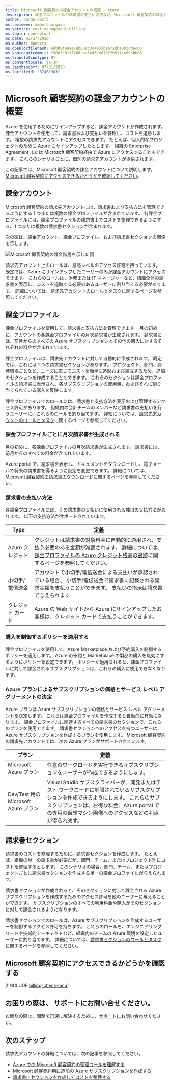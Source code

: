 ```yaml
---
title: Microsoft 顧客契約の課金アカウントの概要 - Azure
description: 課金プロファイルや請求書の支払い方法など、Microsoft 顧客契約の課金アカウントについて説明します。
author: bandersmsft
ms.reviewer: amberbhargava
ms.service: cost-management-billing
ms.topic: conceptual
ms.date: 03/27/2020
ms.author: banders
ms.openlocfilehash: adbb8f9aae7eb05ac3c4955beb71dba003ddacd0
ms.sourcegitcommit: f988fc0f13266cea6e86ce618f2b511ce69bbb96
ms.translationtype: HT
ms.contentlocale: ja-JP
ms.lasthandoff: 07/31/2020
ms.locfileid: "87461903"
---
```

# <a name="get-started-with-your-microsoft-customer-agreement-billing-account"></a>Microsoft 顧客契約の課金アカウントの概要

Azure を使用するためにサインアップすると、課金アカウントが作成されます。 課金アカウントを使用して、請求書および支払いを管理し、コストを追跡します。 複数の請求先アカウントにアクセスできます。 たとえば、個人的なプロジェクトのために Azure にサインアップしたとします。 組織の Enterprise Agreement または Microsoft 顧客契約経由で Azure にアクセスすることもできます。 これらのシナリオごとに、個別の請求先アカウントが提供されます。

この記事では、Microsoft 顧客契約の課金アカウントについて説明します。 [Microsoft 顧客契約にアクセスできるかどうかを確認してください](#check-access-to-a-microsoft-customer-agreement)。

## <a name="your-billing-account"></a>課金アカウント

Microsoft 顧客契約の請求先アカウントには、請求書および支払方法を管理できるようにする 1 つまたは複数の課金プロファイルが含まれています。 各課金プロファイルには、課金プロファイルの請求書上でコストを整理できるようにする、1 つまたは複数の請求書セクションが含まれます。

次の図は、課金アカウント、課金プロファイル、および請求書セクションの関係を示します。

![Microsoft 顧客契約の課金階層を示した図](./media/mca-overview/mca-billing-hierarchy.png)

請求先アカウント上のロールは、最高レベルのアクセス許可を持っています。 既定では、Azure にサインアップしたユーザーのみが課金アカウントにアクセスできます。 これらのロールは、財務または IT マネージャーなど、組織全体の請求書を表示し、コストを追跡する必要のあるユーザーに割り当てる必要があります。 詳細については、[請求先アカウントのロールとタスク](../manage/understand-mca-roles.md#billing-account-roles-and-tasks)に関するページを参照してください。

## <a name="billing-profiles"></a>課金プロファイル

課金プロファイルを使用して、請求書と支払方法を管理できます。 月の初めに、アカウントの各課金プロファイルの月次請求書が生成されます。 請求書には、前月からのすべての Azure サブスクリプションとその他の購入に対するそれぞれの料金が含まれています。

課金プロファイルは、請求先アカウントに対して自動的に作成されます。 既定では、これには 1 つの請求書セクションがあります。 プロジェクト、部門、開発環境ごとなど、ニーズに応じてコストを簡単に追跡および編成するため、追加のセクションを作成することもできます。 これらのセクションは課金プロファイルの請求書に表示され、各サブスクリプションの使用量、およびそれに割り当てられている購入を反映します。

課金プロファイルでのロールには、請求書と支払方法を表示および管理するアクセス許可があります。 組織内の会計チームのメンバーなど請求書の支払いを行うユーザーに、これらのロールを割り当てます。 詳細については、[請求先アカウントのロールとタスク](../manage/understand-mca-roles.md#billing-profile-roles-and-tasks)に関するページを参照してください。

### <a name="each-billing-profile-gets-a-monthly-invoice"></a>課金プロファイルごとに月次請求書が生成される

月の初めに、各課金プロファイルの月次請求書が生成されます。 請求書には、前月からのすべての料金が含まれています。

Azure portal で、請求書を表示し、ドキュメントをダウンロードし、電子メールで将来の請求書を得るように設定を変更できます。 詳細については、[Microsoft 顧客契約の請求書のダウンロード](../manage/download-azure-invoice-daily-usage-date.md#download-invoices-for-a-microsoft-customer-agreement)に関するページを参照してください。

### <a name="invoice-payment-methods"></a>請求書の支払い方法

各課金プロファイルには、その請求書の支払いに使用される独自の支払方法があります。 以下の支払方法がサポートされています。

| Type             | 定義  |
|------------------|-------------|
|Azure クレジット    |  クレジットは請求書の対象料金に自動的に適用され、支払う必要のある金額が減額されます。 詳細については、[課金プロファイルの Azure クレジット残高の追跡](../manage/mca-check-azure-credits-balance.md)に関するページを参照してください。 |
|小切手/電信送金 | アカウントで小切手/電信送金による支払いが承認されている場合、 小切手/電信送金で請求書に記載される請求金額を支払うことができます。 支払いの指示は請求書で与えられます |
|クレジット カード | Azure の Web サイトから Azure にサインアップしたお客様は、クレジット カードで支払うことができます。 |

### <a name="apply-policies-to-control-purchases"></a>購入を制御するポリシーを適用する

課金プロファイルを使用して、Azure Marketplace および予約購入を制御するポリシーを適用します。 Azure の予約と Marketplace の製品の購入を無効にするようにポリシーを設定できます。 ポリシーが適用されると、課金プロファイルに対して課金されるサブスクリプションは、これらの購入に使用できなくなります。

### <a name="azure-plans-determine-pricing-and-service-level-agreement-for-subscriptions"></a>Azure プランによるサブスクリプションの価格とサービス レベル アグリーメントの決定

Azure プランは Azure サブスクリプションの価格とサービス レベル アグリーメントを決定します。 これらは課金プロファイルを作成すると自動的に有効になります。 課金プロファイルに関連するすべての請求書のセクションで、これらのプランを使用できます。 請求書セクションへのアクセスを持つユーザーは、Azure サブスクリプションを作成するプランを使用します。 Microsoft 顧客契約の請求先アカウントでは、次の Azure プランがサポートされています。

| プラン             | 定義  |
|------------------|-------------|
|Microsoft Azure プラン   | 任意のワークロードを実行できるサブスクリプションをユーザーが作成できるようにします。  |
|Dev/Test 用の Microsoft Azure プラン | Visual Studio サブスクライバーが、開発またはテスト ワークロードに制限されているサブスクリプションを作成できるようにします。 これらのサブスクリプションは、お得な料金、Azure portal での専用の仮想マシン画像へのアクセスなどの利点が得られます。 |

## <a name="invoice-sections"></a>請求書セクション

請求書のコストを整理するために、請求書セクションを作成します。 たとえば、組織の単一の請求書が必要だが、部門、チーム、またはプロジェクト別にコストを整理するとします。 このシナリオの場合、部門、チーム、またはプロジェクトごとに請求書セクションを作成する単一の課金プロファイルが与えられます。

請求書セクションが作成されると、そのセクションに対して課金される Azure サブスクリプションを作成するためのアクセス許可を他のユーザーに与えることができます。 サブスクリプションのすべての利用料金や購入がそのセクションに対して課金されるようになります。

請求書セクションでのロールは、Azure サブスクリプションを作成するユーザーを制御するアクセス許可を持ちます。 これらのロールを、エンジニアリング リードや技術的アーキテクトなど、組織内のチームの Azure 環境を設定したユーザーに割り当てます。 詳細については、[請求書セクションのロールとタスク](../manage/understand-mca-roles.md#invoice-section-roles-and-tasks)に関するページを参照してください。

## <a name="check-access-to-a-microsoft-customer-agreement"></a>Microsoft 顧客契約にアクセスできるかどうかを確認する
[!INCLUDE [billing-check-mca](../../../includes/billing-check-mca.md)]

## <a name="need-help-contact-support"></a>お困りの際は、 サポートにお問い合せください。

お困りの際は、問題を迅速に解決するために、[サポートにお問い合わせ](https://portal.azure.com/?#blade/Microsoft_Azure_Support/HelpAndSupportBlade)ください。

## <a name="next-steps"></a>次のステップ

請求先アカウントの詳細については、次の記事を参照してください。

- [Azure での Microsoft 顧客契約の管理ロールを理解する](../manage/understand-mca-roles.md)
- [Microsoft 顧客契約用に追加の Azure サブスクリプションを作成する](../manage/create-subscription.md)
- [請求書にセクションを作成してコストを整理する](../manage/mca-section-invoice.md)
